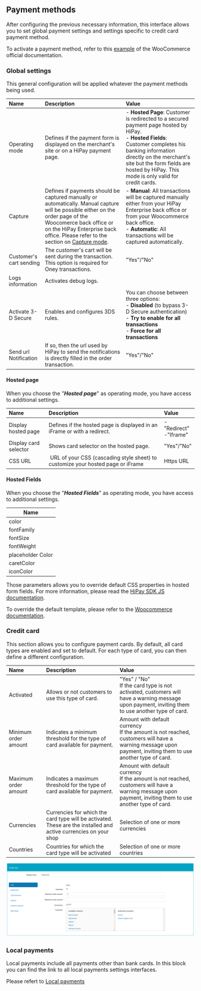 ## Payment methods

After configuring the previous necessary information, this interface allows you to set 
global payment settings and settings specific to credit card payment method.

To activate a payment method, refer to this [example](https://docs.woocommerce.com/document/cheque/#section-1) of the WooCommerce official documentation.

### Global settings

This general configuration will be applied whatever the payment methods being used.

 | Name        | Description | Value |
 |:------------|:------------|:-----|
 | Operating mode | Defines if the payment form is displayed on the merchant's site or on a HiPay payment page. | - **Hosted Page**: Customer is redirected to a secured payment page hosted by HiPay. </br> - **Hosted Fields**: Customer completes his banking information directly on the merchant's site but the form fields are hosted by HiPay. This mode is only valid for credit cards. |
 | Capture        | Defines if payments should be captured manually or automatically. Manual capture will be possible either on the order page of the Woocomerce back office or on the HiPay Enterprise back office. Please refer to the section on [Capture mode](#capture-and-refund-capture).  | - **Manual**: All transactions will be captured manually either from your HiPay Enterprise back office or from your Woocommerce back office. <br /> - **Automatic**: All transactions will be captured automatically.
 |  Customer's cart sending             | The customer's cart will be sent during the transaction. This option is required for Oney transactions.|"Yes"/"No"|
 | Logs information | Activates debug logs.  ||
 |  Activate 3-D Secure | Enables and configures 3DS rules. | You can choose between three options: <br /> - **Disabled** (to bypass 3-D Secure authentication) <br /> - **Try to enable for all transactions** <br /> - **Force for all transactions**|
 |  Send url Notification | If so, then the url used by HiPay to send the notifications is directly filled in the order transaction. | "Yes"/"No" |

#### Hosted page

When you choose the "**_Hosted page_**" as operating mode, you have access to additional settings.

   | Name               | Description | Value |
 |:------------|:------------|:-----|
 | Display hosted page      | Defines if the hosted page is displayed in an iFrame or with a redirect. | -"Redirect" <br /> -"Iframe"
 | Display card selector    | Shows card selector on the hosted page.| "Yes"/"No"
 | CSS URL                  | URL of your CSS (cascading style sheet) to customize your hosted page or iFrame | Https URL


#### Hosted Fields

When you choose the "**_Hosted Fields_**"  as operating mode, you have access to additional settings.

|  Name    |
|----------|
|  color    |
|  fontFamily |
| fontSize | 
| fontWeight |
| placeholder Color|
| caretColor |
| iconColor |

Those parameters allows you to override default CSS properties in hosted form fields.
For more information, please read the  [ HiPay SDK JS documentation](/doc/hipay-enterprise-sdk-js_3/Reference/).

To override the default template, please refer to the [Woocommerce documentation](https://docs.woocommerce.com/document/template-structure/). 

### Credit card

This section allows you to configure payment cards.
By default, all card types are enabled and set to default.
For each type of card, you can then define a different configuration.

   | Name               | Description | Value |
 |:------------|:------------|:-----|
 | Activated                     | Allows or not customers to use this type of card.   |"Yes" / "No" <br /> If the card type is not activated, customers will have a warning message upon payment, inviting them to use another type of card.
 | Minimum order amount          | Indicates a minimum threshold for the type of card available for payment.| Amount with default currency <br /> If the amount is not reached, customers will have a warning message upon payment, inviting them to use another type of card.|
 | Maximum order amount    | Indicates a maximum threshold for the type of card available for payment.| Amount with default currency <br /> If the amount is not reached, customers will have a warning message upon payment, inviting them to use another type of card. |
 |  Currencies             | Currencies for which the card type will be activated. These are the installed and active currencies on your shop | Selection of one or more currencies|
 |  Countries        |Countries for which the card type will be activated   |Selection of one or more countries|

![legend](images/card-configuration.png)

### Local payments

Local payments include all payments other than bank cards.
In this block you can find the link to all local payments settings interfaces.

Please refert to [Local payments](#local-payment-methods-configuration)


